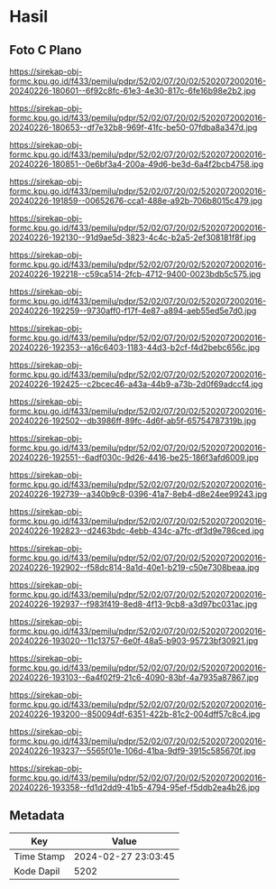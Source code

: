 # Hasil

## Foto C Plano

https://sirekap-obj-formc.kpu.go.id/f433/pemilu/pdpr/52/02/07/20/02/5202072002016-20240226-180601--6f92c8fc-61e3-4e30-817c-6fe16b98e2b2.jpg

https://sirekap-obj-formc.kpu.go.id/f433/pemilu/pdpr/52/02/07/20/02/5202072002016-20240226-180653--df7e32b8-969f-41fc-be50-07fdba8a347d.jpg

https://sirekap-obj-formc.kpu.go.id/f433/pemilu/pdpr/52/02/07/20/02/5202072002016-20240226-180851--0e6bf3a4-200a-49d6-be3d-6a4f2bcb4758.jpg

https://sirekap-obj-formc.kpu.go.id/f433/pemilu/pdpr/52/02/07/20/02/5202072002016-20240226-191859--00652676-cca1-488e-a92b-706b8015c479.jpg

https://sirekap-obj-formc.kpu.go.id/f433/pemilu/pdpr/52/02/07/20/02/5202072002016-20240226-192130--91d9ae5d-3823-4c4c-b2a5-2ef308181f8f.jpg

https://sirekap-obj-formc.kpu.go.id/f433/pemilu/pdpr/52/02/07/20/02/5202072002016-20240226-192218--c59ca514-2fcb-4712-9400-0023bdb5c575.jpg

https://sirekap-obj-formc.kpu.go.id/f433/pemilu/pdpr/52/02/07/20/02/5202072002016-20240226-192259--9730aff0-f17f-4e87-a894-aeb55ed5e7d0.jpg

https://sirekap-obj-formc.kpu.go.id/f433/pemilu/pdpr/52/02/07/20/02/5202072002016-20240226-192353--a16c6403-1183-44d3-b2cf-f4d2bebc656c.jpg

https://sirekap-obj-formc.kpu.go.id/f433/pemilu/pdpr/52/02/07/20/02/5202072002016-20240226-192425--c2bcec46-a43a-44b9-a73b-2d0f69adccf4.jpg

https://sirekap-obj-formc.kpu.go.id/f433/pemilu/pdpr/52/02/07/20/02/5202072002016-20240226-192502--db3986ff-89fc-4d6f-ab5f-65754787319b.jpg

https://sirekap-obj-formc.kpu.go.id/f433/pemilu/pdpr/52/02/07/20/02/5202072002016-20240226-192551--6adf030c-9d26-4416-be25-186f3afd6009.jpg

https://sirekap-obj-formc.kpu.go.id/f433/pemilu/pdpr/52/02/07/20/02/5202072002016-20240226-192739--a340b9c8-0396-41a7-8eb4-d8e24ee99243.jpg

https://sirekap-obj-formc.kpu.go.id/f433/pemilu/pdpr/52/02/07/20/02/5202072002016-20240226-192823--d2463bdc-4ebb-434c-a7fc-df3d9e786ced.jpg

https://sirekap-obj-formc.kpu.go.id/f433/pemilu/pdpr/52/02/07/20/02/5202072002016-20240226-192902--f58dc814-8a1d-40e1-b219-c50e7308beaa.jpg

https://sirekap-obj-formc.kpu.go.id/f433/pemilu/pdpr/52/02/07/20/02/5202072002016-20240226-192937--f983f419-8ed8-4f13-9cb8-a3d97bc031ac.jpg

https://sirekap-obj-formc.kpu.go.id/f433/pemilu/pdpr/52/02/07/20/02/5202072002016-20240226-193020--11c13757-6e0f-48a5-b903-95723bf30921.jpg

https://sirekap-obj-formc.kpu.go.id/f433/pemilu/pdpr/52/02/07/20/02/5202072002016-20240226-193103--6a4f02f9-21c6-4090-83bf-4a7935a87867.jpg

https://sirekap-obj-formc.kpu.go.id/f433/pemilu/pdpr/52/02/07/20/02/5202072002016-20240226-193200--850094df-6351-422b-81c2-004dff57c8c4.jpg

https://sirekap-obj-formc.kpu.go.id/f433/pemilu/pdpr/52/02/07/20/02/5202072002016-20240226-193237--5565f01e-106d-41ba-9df9-3915c585670f.jpg

https://sirekap-obj-formc.kpu.go.id/f433/pemilu/pdpr/52/02/07/20/02/5202072002016-20240226-193358--fd1d2dd9-41b5-4794-95ef-f5ddb2ea4b26.jpg


## Metadata

| Key        | Value               |
| ---------- | ------------------- |
| Time Stamp | 2024-02-27 23:03:45 |
| Kode Dapil | 5202                |



